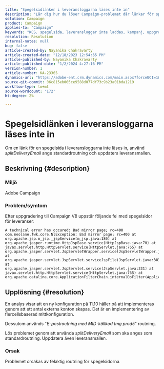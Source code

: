 ```yaml
---
title: "Spegelsidlänken i leveransloggarna läses inte in"
description: "Lär dig hur du löser Campaign-problemet där länkar för spegelsidor i leveransloggar inte läses in."
solution: Campaign
product: Campaign
applies-to: "Campaign"
keywords: "KCS, spegelsida, leveransloggar inte laddas, kampanj, uppgradering till kampanj V8"
resolution: Resolution
internal-notes: null
bug: false
article-created-by: Nayanika Chakravarty
article-created-date: "12/18/2023 12:54:55 PM"
article-published-by: Nayanika Chakravarty
article-published-date: "1/2/2024 4:27:16 PM"
version-number: 1
article-number: KA-23365
dynamics-url: "https://adobe-ent.crm.dynamics.com/main.aspx?forceUCI=1&pagetype=entityrecord&etn=knowledgearticle&id=bbc7339f-a49d-ee11-be37-6045bd006079"
source-git-commit: 06c815eb005ce9588d077df73c9b23a01bda1219
workflow-type: tm+mt
source-wordcount: '172'
ht-degree: 2%

---
```


# Spegelsidlänken i leveransloggarna läses inte in


Om en länk för en spegelsida i leveransloggarna inte läses in, använd *splitDeliveryEmail* ange standardroutning och uppdatera leveransmallen.

## Beskrivning {#description}


### Miljö

Adobe Campaign

### Problem/symtom

Efter uppgradering till Campaign V8 uppstår följande fel med spegelsidor för leveranser:


```
A technical error has occured: Bad mirror page; rc=400 
com.neolane.fwk.core.NlException: Bad mirror page; rc=400 at 
org.apache.jsp.m_jsp._jspService(m_jsp.java:180) at 
org.apache.jasper.runtime.HttpJspBase.service(HttpJspBase.java:70) at 
javax.servlet.http.HttpServlet.service(HttpServlet.java:765) at 
org.apache.jasper.servlet.JspServletWrapper.service(JspServletWrapper.java:465) at 
org.apache.jasper.servlet.JspServlet.serviceJspFile(JspServlet.java:383) at 
org.apache.jasper.servlet.JspServlet.service(JspServlet.java:331) at 
javax.servlet.http.HttpServlet.service(HttpServlet.java:765) at 
org.apache.catalina.core.ApplicationFilterChain.internalDoFilter(ApplicationFilterChain.java:231)
```



## Upplösning {#resolution}


En analys visar att en ny konfiguration på 11.10 håller på att implementeras genom att ett antal externa konton skapas. Det är en implementering av flercellsbaserad mittkonfiguration.

Dessutom används &quot;*E-postroutning med MID-källkod tmg prod5*&quot; routning.

Lös problemet genom att använda *splitDeliveryEmail* som ska anges som standardroutning. Uppdatera även leveransmallen.

### Orsak

Problemet orsakas av felaktig routning för spegelsidorna.
